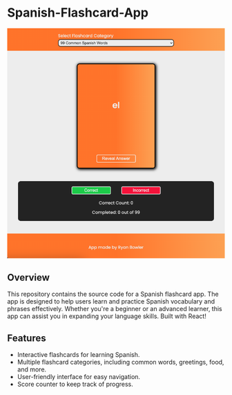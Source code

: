 # Spanish-Flashcard-App

![Preview image of a Spanish flashcard app](App/Spanish-Flashcard-App-Preview.png)

## Overview

This repository contains the source code for a Spanish flashcard app. The app is designed to help users learn and practice Spanish vocabulary and phrases effectively. Whether you're a beginner or an advanced learner, this app can assist you in expanding your language skills. Built with React!

## Features

- Interactive flashcards for learning Spanish.
- Multiple flashcard categories, including common words, greetings, food, and more.
- User-friendly interface for easy navigation.
- Score counter to keep track of progress.
